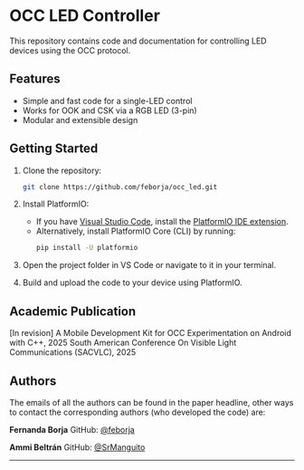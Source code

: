 # OCC LED Controller

This repository contains code and documentation for controlling LED devices using the OCC protocol.

## Features

- Simple and fast code for a single-LED control
- Works for OOK and CSK via a RGB LED (3-pin)
- Modular and extensible design

## Getting Started

1. Clone the repository:
    ```bash
    git clone https://github.com/feborja/occ_led.git
    ```
2. Install PlatformIO:

    - If you have [Visual Studio Code](https://code.visualstudio.com/), install the [PlatformIO IDE extension](https://platformio.org/install/ide?install=vscode).
    - Alternatively, install PlatformIO Core (CLI) by running:
      ```bash
      pip install -U platformio
      ```

3. Open the project folder in VS Code or navigate to it in your terminal.

4. Build and upload the code to your device using PlatformIO.

## Academic Publication
[In revision]
A Mobile Development Kit for OCC Experimentation on Android with C++, 2025 South American Conference On Visible Light Communications (SACVLC), 2025
## Authors
The emails of all the authors can be found in the paper headline, other ways to contact the corresponding authors (who developed the code) are:

**Fernanda Borja**
GitHub: [@feborja](https://github.com/feborja)

**Ammi Beltrán**
GitHub: [@SrManguito](https://github.com/SrManguito)

---
